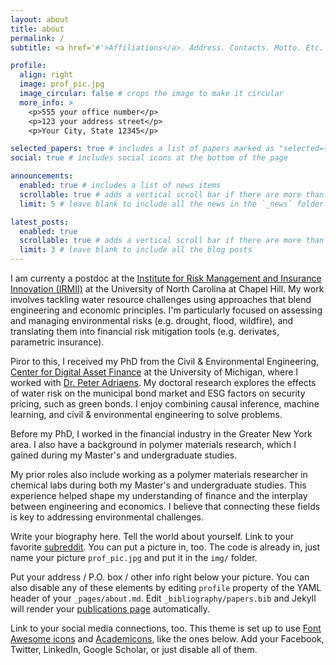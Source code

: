 ```yaml
---
layout: about
title: about
permalink: /
subtitle: <a href='#'>Affiliations</a>. Address. Contacts. Motto. Etc.

profile:
  align: right
  image: prof_pic.jpg
  image_circular: false # crops the image to make it circular
  more_info: >
    <p>555 your office number</p>
    <p>123 your address street</p>
    <p>Your City, State 12345</p>

selected_papers: true # includes a list of papers marked as "selected={true}"
social: true # includes social icons at the bottom of the page

announcements:
  enabled: true # includes a list of news items
  scrollable: true # adds a vertical scroll bar if there are more than 3 news items
  limit: 5 # leave blank to include all the news in the `_news` folder

latest_posts:
  enabled: true
  scrollable: true # adds a vertical scroll bar if there are more than 3 new posts items
  limit: 3 # leave blank to include all the blog posts
---
```


I am currenty a postdoc at the [Institute for Risk Management and Insurance Innovation (IRMII)](https://irmii.unc.edu/people/) at the University of North Carolina at Chapel Hill. My work involves tackling water resource challenges using approaches that blend engineering and economic principles. I'm particularly focused on assessing and managing environmental risks (e.g. drought, flood, wildfire), and translating them into financial risk mitigation tools (e.g. derivates, parametric insurance).

Piror to this, I received my PhD from the Civil & Environmental Engineering, [Center for Digital Asset Finance](https://www.difin.io/) at the University of Michigan, where I worked with [Dr. Peter Adriaens](https://cee.engin.umich.edu/people/adriaens-peter/). My doctoral research explores the effects of water risk on the municipal bond market and ESG factors on security pricing, such as green bonds. I enjoy combining causal inference, machine learning, and civil & environmental engineering to solve problems. 

Before my PhD, I worked in the financial industry in the Greater New York area. I also have a background in polymer materials research, which I gained during my Master's and undergraduate studies. 

My prior roles also include working as a polymer materials researcher in chemical labs during both my Master's and undergraduate studies. This experience helped shape my understanding of finance and the interplay between engineering and economics. I believe that connecting these fields is key to addressing environmental challenges.


Write your biography here. Tell the world about yourself. Link to your favorite [subreddit](http://reddit.com). You can put a picture in, too. The code is already in, just name your picture `prof_pic.jpg` and put it in the `img/` folder.

Put your address / P.O. box / other info right below your picture. You can also disable any of these elements by editing `profile` property of the YAML header of your `_pages/about.md`. Edit `_bibliography/papers.bib` and Jekyll will render your [publications page](/al-folio/publications/) automatically.

Link to your social media connections, too. This theme is set up to use [Font Awesome icons](https://fontawesome.com/) and [Academicons](https://jpswalsh.github.io/academicons/), like the ones below. Add your Facebook, Twitter, LinkedIn, Google Scholar, or just disable all of them.
